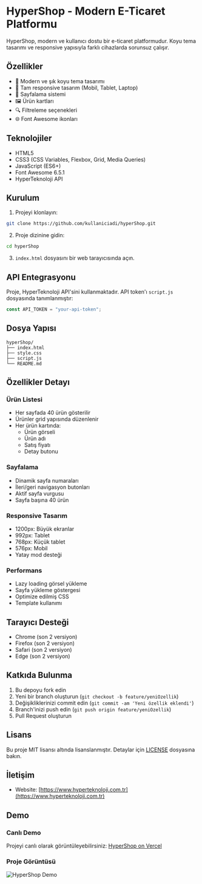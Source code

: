 # HyperShop - Modern E-Ticaret Platformu

HyperShop, modern ve kullanıcı dostu bir e-ticaret platformudur. Koyu tema tasarımı ve responsive yapısıyla farklı cihazlarda sorunsuz çalışır.

## Özellikler

- 🎨 Modern ve şık koyu tema tasarımı
- 📱 Tam responsive tasarım (Mobil, Tablet, Laptop)
- 🔄 Sayfalama sistemi
- 🖼️ Ürün kartları
- 🔍 Filtreleme seçenekleri
- 🌐 Font Awesome ikonları

## Teknolojiler

- HTML5
- CSS3 (CSS Variables, Flexbox, Grid, Media Queries)
- JavaScript (ES6+)
- Font Awesome 6.5.1
- HyperTeknoloji API

## Kurulum

1. Projeyi klonlayın:

```bash
git clone https://github.com/kullaniciadi/hyperShop.git
```

2. Proje dizinine gidin:

```bash
cd hyperShop
```

3. `index.html` dosyasını bir web tarayıcısında açın.

## API Entegrasyonu

Proje, HyperTeknoloji API'sini kullanmaktadır. API token'ı `script.js` dosyasında tanımlanmıştır:

```javascript
const API_TOKEN = "your-api-token";
```

## Dosya Yapısı

```
hyperShop/
├── index.html
├── style.css
├── script.js
└── README.md
```

## Özellikler Detayı

### Ürün Listesi

- Her sayfada 40 ürün gösterilir
- Ürünler grid yapısında düzenlenir
- Her ürün kartında:
  - Ürün görseli
  - Ürün adı
  - Satış fiyatı
  - Detay butonu

### Sayfalama

- Dinamik sayfa numaraları
- İleri/geri navigasyon butonları
- Aktif sayfa vurgusu
- Sayfa başına 40 ürün

### Responsive Tasarım

- 1200px: Büyük ekranlar
- 992px: Tablet
- 768px: Küçük tablet
- 576px: Mobil
- Yatay mod desteği

### Performans

- Lazy loading görsel yükleme
- Sayfa yükleme göstergesi
- Optimize edilmiş CSS
- Template kullanımı

## Tarayıcı Desteği

- Chrome (son 2 versiyon)
- Firefox (son 2 versiyon)
- Safari (son 2 versiyon)
- Edge (son 2 versiyon)

## Katkıda Bulunma

1. Bu depoyu fork edin
2. Yeni bir branch oluşturun (`git checkout -b feature/yeniOzellik`)
3. Değişikliklerinizi commit edin (`git commit -am 'Yeni özellik eklendi'`)
4. Branch'inizi push edin (`git push origin feature/yeniOzellik`)
5. Pull Request oluşturun

## Lisans

Bu proje MIT lisansı altında lisanslanmıştır. Detaylar için [LICENSE](LICENSE) dosyasına bakın.

## İletişim

- Website: [https://www.hyperteknoloji.com.tr](https://www.hyperteknoloji.com.tr)

## Demo

### Canlı Demo

Projeyi canlı olarak görüntüleyebilirsiniz: [HyperShop on Vercel](https://hyper-shop.vercel.app)

### Proje Görüntüsü

![HyperShop Demo](./screen.gif)
